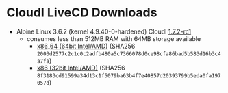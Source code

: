 CloudI LiveCD Downloads
=======================

* Alpine Linux 3.6.2 (kernel 4.9.40-0-hardened) CloudI [1.7.2-rc1](https://github.com/CloudI/CloudI/tree/70addfda7133ac209157d48e38be70be7597ce8a)
  * consumes less than 512MB RAM with 64MB storage available
    * [x86_64 (64bit Intel/AMD)](http://sourceforge.net/projects/cloudi/files/1.7.2/alpine-edge-x86_64-cloudi-1.7.2_rc1.iso/download)
    (SHA256 `2003d2577c2c1c0c2adfb480a5c7366078d0ce98cfa86bad5b583d16b3c4a7fa`)
    * [x86 (32bit Intel/AMD)](http://sourceforge.net/projects/cloudi/files/1.7.2/alpine-edge-x86-cloudi-1.7.2_rc1.iso/download)
    (SHA256 `8f3183cd91599a34d13c1f5079ba63b4f7e40857d20393799b5eda0fa197057d`)

